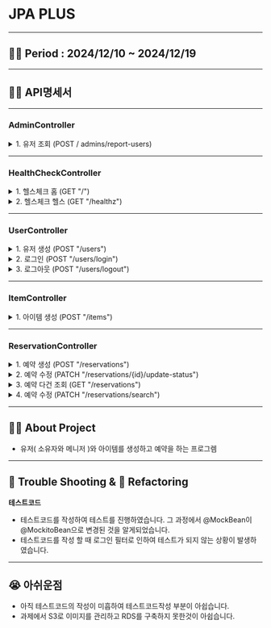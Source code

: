 # JPA PLUS

---
## 👨‍💻 Period : 2024/12/10 ~ 2024/12/19

---

## 👨‍💻 API명세서

---

### AdminController

<details>
<summary>1. 유저 조회 (POST / admins/report-users)</summary>

- 요청
  - **Headers**:
    - Content-Type: application/json
    - 조회 할 유저들의 유저 아이디
  - **Body**:

  ```json
  {
      "userIds": [1, 2, 3]
  }
  ```

  - 설명:

  | # | 이름 | 타입 | 설명 | Required |
  |---|-----|------|-----|----------------|
  |1|userIds|List<Long>|유저들의 아이디|X|
</details>

---
### HealthCheckController

<details>
<summary>1. 헬스체크 홈 (GET "/")</summary>

- 요청
    - **Headers**: 없음
    - 설명: 홈 api로 String "home-aws"를 반환해줍니다.
</details>

<details>
<summary>2. 헬스체크 헬스 (GET "/healthz")</summary>

- 요청
    - **Headers**: 없음
    - 설명: 헬스 api로 String "healthz-aws"를 반환해줍니다.
</details>

---
### UserController

<details>
<summary>1. 유저 생성 (POST "/users")</summary>

- 요청
    - **Headers**:
        - Content-Type: application/json
        - 가입할 유저 정보
    - **Body**:

  ```json
  {
      "email": "test@test.com",
      "nickname": "name",
      "password": "test1234",
      "role": "user"
  }
  ```
  
    - 설명:

  | # | 이름       | 타입     | 설명       | Required |
    |---|----------|--------|----------|----------------|
  | 1 | email    | String | 유저의 이메일  |X|
  | 2 | nickname | String | 유저의 닉네임  |X|
  | 3 | password | String | 유저의 비밀번호 |X|
  | 4 | role     | String | 계정 권한    |X|
- 
</details>

<details>
<summary>2. 로그인 (POST "/users/login")</summary>

- 요청
    - **Headers**:
        - Content-Type: application/json
        - 로그인 이메일과 비밀번호
    - **Body**:

  ```json
  {
      "email": "test@test.com",
      "password": "test1234"
  }
  ```

    - 설명:

  | # | 이름       | 타입     | 설명       | Required |
      |---|----------|--------|----------|----------------|
  | 1 | email    | String | 유저의 이메일  |X|
  | 2 | password | String | 유저의 비밀번호 |X|

</details>

<details>
<summary>3. 로그아웃 (POST "/users/logout")</summary>

- 요청
    - **Headers**: 없음
    - 설명: 유저 로그아웃과 세션 삭제

</details>

---
### ItemController

<details>
<summary>1. 아이템 생성 (POST "/items")</summary>

- 요청
    - **Headers**:
        - Content-Type: application/json
        - 생성할 아이템 정보
    - **Body**:

  ```json
  {
      "name": "item name",
      "description": "item description",
      "managerId": 2,
      "ownerId": 1
  }
  ```

    - 설명:

  | # | 이름          | 타입     | 설명       | Required |
      |---|-------------|--------|----------|----------|
  | 1 | name        | String | 아이템의 이름  | X        |
  | 2 | description | String | 아이템의 설명  | X        |
  | 3 | managerId   | Long   | 메니저의 아이디 | O        |
  | 4 | ownerId     | Long   | 주인 아이디   | O        |

</details>

---
### ReservationController

<details>
<summary>1. 예약 생성 (POST "/reservations")</summary>

- 요청
    - **Headers**:
        - Content-Type: application/json
        - 생성할 예약 정보
    - **Body**:

  ```json
  {
      "itemId": 1,
      "userId": 1,
      "startAt": "12-12-12T10:20:30",
      "endAt": "12-12-12T10:20:30"
  }
  ```

    - 설명:

  | # | 이름      | 타입            | 설명          | Required |
        |---|---------|---------------|-------------|----------|
  | 1 | itemId  | Long          | 예약 아이템의 아이디 | O        |
  | 2 | userId  | Long          | 예약 유저의 아이디  | O        |
  | 3 | startAt | LocalDateTime | 예약 시작 시간    | X        |
  | 4 | endAt   | LocalDateTime | 예약 종료 시간    | X        |

</details>

<details>
<summary>2. 예약 수정 (PATCH "/reservations/{id}/update-status")</summary>

- 요청
    - **Headers**:
        - Content-Type: String
        - 수정할 상태
    - **Path Variables**:
      - {id}: 수정할 예약 ID
    - **Body**:

  ```
    CANCELED
  ```

    - 설명: 예약 상태
      - "EXPIRED", "PENDING", "APPROVED", "CANCELED"
</details>

<details>
<summary>3. 예약 다건 조회 (GET "/reservations")</summary>

- 요청
    - **Headers**:
        - Session
</details>

<details>
<summary>4. 예약 수정 (PATCH "/reservations/search")</summary>

- 요청
    - **Request Param**:
        - userId: 예약한 유저 ID
        - itemId: 예약한 아이템 ID
</details>

---
## 👨‍💻 About Project

- 유저( 소유자와 메니저 )와 아이템를 생성하고 예약을 하는 프로그렘
---
## 🥵 Trouble Shooting & 🚀 Refactoring
**테스트코드**
- 테스트코드를 작성하여 테스트를 진행하였습니다. 그 과정에서 @MockBean이 @MockitoBean으로 변경된 것을 알게되었습니다.
- 테스트코드를 작성 할 때 로그인 필터로 인하여 테스트가 되지 않는 상황이 발생하였습니다.

---
## 😭 아쉬운점
- 아직 테스트코드의 작성이 미흡하여 테스트코드작성 부분이 아쉽습니다.
- 과제에서 S3로 이미지를 관리하고 RDS를 구축하지 못한것이 아쉽습니다.
